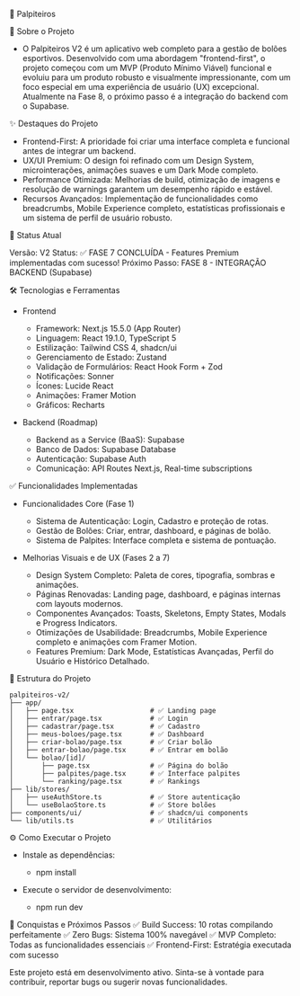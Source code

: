 🎯 Palpiteiros

🎯 Sobre o Projeto

  - O Palpiteiros V2 é um aplicativo web completo para a gestão de bolões esportivos. Desenvolvido com uma abordagem "frontend-first", o projeto começou com um MVP (Produto Mínimo Viável) funcional e evoluiu para um produto robusto e visualmente impressionante, com um foco especial em uma experiência de usuário (UX) excepcional. Atualmente na Fase 8, o próximo passo é a integração do backend com o Supabase.

✨ Destaques do Projeto

  - Frontend-First: A prioridade foi criar uma interface completa e funcional antes de integrar um backend.
  - UX/UI Premium: O design foi refinado com um Design System, microinterações, animações suaves e um Dark Mode completo.
  - Performance Otimizada: Melhorias de build, otimização de imagens e resolução de warnings garantem um desempenho rápido e estável.
  - Recursos Avançados: Implementação de funcionalidades como breadcrumbs, Mobile Experience completo, estatísticas profissionais e um sistema de perfil de usuário robusto.

🚀 Status Atual

  Versão: V2
  Status: ✅ FASE 7 CONCLUÍDA - Features Premium implementadas com sucesso!
  Próximo Passo: FASE 8 - INTEGRAÇÃO BACKEND (Supabase)

🛠️ Tecnologias e Ferramentas

  * Frontend
    - Framework: Next.js 15.5.0 (App Router)
    - Linguagem: React 19.1.0, TypeScript 5
    - Estilização: Tailwind CSS 4, shadcn/ui
    - Gerenciamento de Estado: Zustand
    - Validação de Formulários: React Hook Form + Zod
    - Notificações: Sonner
    - Ícones: Lucide React
    - Animações: Framer Motion
    - Gráficos: Recharts

  * Backend (Roadmap)
    - Backend as a Service (BaaS): Supabase
    - Banco de Dados: Supabase Database
    - Autenticação: Supabase Auth
    - Comunicação: API Routes Next.js, Real-time subscriptions

✅ Funcionalidades Implementadas

  * Funcionalidades Core (Fase 1)
    - Sistema de Autenticação: Login, Cadastro e proteção de rotas.
    - Gestão de Bolões: Criar, entrar, dashboard, e páginas de bolão.
    - Sistema de Palpites: Interface completa e sistema de pontuação.

  * Melhorias Visuais e de UX (Fases 2 a 7)
    - Design System Completo: Paleta de cores, tipografia, sombras e animações.
    - Páginas Renovadas: Landing page, dashboard, e páginas internas com layouts modernos.
    - Componentes Avançados: Toasts, Skeletons, Empty States, Modals e Progress Indicators.
    - Otimizações de Usabilidade: Breadcrumbs, Mobile Experience completo e animações com Framer Motion.
    - Features Premium: Dark Mode, Estatísticas Avançadas, Perfil do Usuário e Histórico Detalhado.

📁 Estrutura do Projeto

    palpiteiros-v2/
    ├── app/
    │   ├── page.tsx                   # ✅ Landing page
    │   ├── entrar/page.tsx            # ✅ Login
    │   ├── cadastrar/page.tsx         # ✅ Cadastro
    │   ├── meus-boloes/page.tsx       # ✅ Dashboard
    │   ├── criar-bolao/page.tsx       # ✅ Criar bolão
    │   ├── entrar-bolao/page.tsx      # ✅ Entrar em bolão
    │   └── bolao/[id]/
    │       ├── page.tsx               # ✅ Página do bolão
    │       ├── palpites/page.tsx      # ✅ Interface palpites
    │       └── ranking/page.tsx       # ✅ Rankings
    ├── lib/stores/
    │   ├── useAuthStore.ts            # ✅ Store autenticação
    │   └── useBolaoStore.ts           # ✅ Store bolões
    ├── components/ui/                 # ✅ shadcn/ui components
    └── lib/utils.ts                   # ✅ Utilitários


⚙️ Como Executar o Projeto

  * Instale as dependências:
    - npm install

  * Execute o servidor de desenvolvimento:
    - npm run dev

🤝 Conquistas e Próximos Passos
  ✅ Build Success: 10 rotas compilando perfeitamente
  ✅ Zero Bugs: Sistema 100% navegável
  ✅ MVP Completo: Todas as funcionalidades essenciais
  ✅ Frontend-First: Estratégia executada com sucesso

Este projeto está em desenvolvimento ativo. Sinta-se à vontade para contribuir, reportar bugs ou sugerir novas funcionalidades.